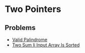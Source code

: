 # Two Pointers

## Problems

- [Valid Palindrome](./001_valid_palindrome)
- [Two Sum Ii Input Array Is Sorted](./002_two_sum_ii_input_array_is_sorted)

